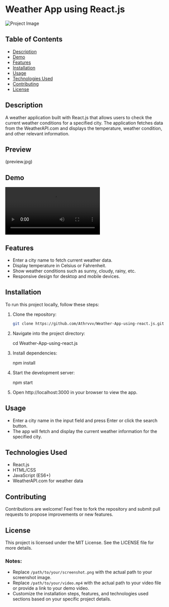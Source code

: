 # Weather App using React.js

![Project Image](/path/to/your/screenshot.png)

## Table of Contents

- [Description](#description)
- [Demo](#demo)
- [Features](#features)
- [Installation](#installation)
- [Usage](#usage)
- [Technologies Used](#technologies-used)
- [Contributing](#contributing)
- [License](#license)

## Description

A weather application built with React.js that allows users to check the current weather conditions for a specified city. The application fetches data from the WeatherAPI.com and displays the temperature, weather condition, and other relevant information.

## Preview

(preview.jpg) 

## Demo

![Demo Video](preview.mp4)

## Features

- Enter a city name to fetch current weather data.
- Display temperature in Celsius or Fahrenheit.
- Show weather conditions such as sunny, cloudy, rainy, etc.
- Responsive design for desktop and mobile devices.

## Installation

To run this project locally, follow these steps:

1. Clone the repository:

   ```bash
   git clone https://github.com/Athrvvv/Weather-App-using-react.js.git
   
2. Navigate into the project directory:
   
   cd Weather-App-using-react.js
   
3. Install dependencies:

   npm install

4. Start the development server:

   npm start

5. Open http://localhost:3000 in your browser to view the app.

## Usage

- Enter a city name in the input field and press Enter or click the search button.
- The app will fetch and display the current weather information for the specified city.

## Technologies Used
 - React.js
 - HTML/CSS
 - JavaScript (ES6+)
 - WeatherAPI.com for weather data

## Contributing

Contributions are welcome! Feel free to fork the repository and submit pull requests to propose improvements or new features.

## License

This project is licensed under the MIT License. See the LICENSE file for more details.


### Notes:

- Replace `/path/to/your/screenshot.png` with the actual path to your screenshot image.
- Replace `/path/to/your/video.mp4` with the actual path to your video file or provide a link to your demo video.
- Customize the installation steps, features, and technologies used sections based on your specific project details.



